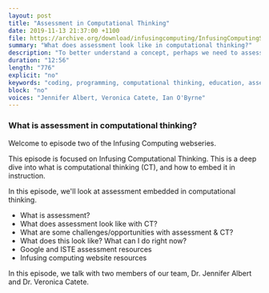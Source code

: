 ```yaml
---
layout: post
title: "Assessment in Computational Thinking"
date: 2019-11-13 21:37:00 +1100
file: https://archive.org/download/infusingcomputing/InfusingComputingS1E2.mp3
summary: "What does assessment look like in computational thinking?"
description: "To better understand a concept, perhaps we need to assess it. What should we be thinking about as we assess computational thinking in our classrooms?"
duration: "12:56" 
length: "776"
explicit: "no" 
keywords: "coding, programming, computational thinking, education, assessment"
block: "no" 
voices: "Jennifer Albert, Veronica Catete, Ian O'Byrne"
---
```


### What is assessment in computational thinking?

Welcome to episode two of the Infusing Computing webseries.

This episode is focused on Infusing Computational Thinking. This is a deep dive into what is computational thinking (CT), and how to embed it in instruction.

In this episode, we'll look at assessment embedded in computational thinking. 

- What is assessment?
- What does assessment look like with CT?
- What are some challenges/opportunities with assessment & CT?
- What does this look like? What can I do right now?
- Google and ISTE assessment resources
- Infusing computing website resources  

In this episode, we talk with two members of our team, Dr. Jennifer Albert and Dr. Veronica Catete.  

